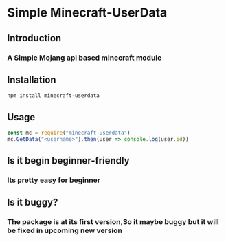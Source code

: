 Simple  Minecraft-UserData
======================
## Introduction
### A Simple Mojang api based minecraft module
## Installation
```bash
npm install minecraft-userdata
```
## Usage
```js
const mc = require("minecraft-userdata")
mc.GetData("<username>").then(user => console.log(user.id))
```
## Is it begin beginner-friendly
### Its pretty easy for beginner

## Is it **buggy**?

### The package is at its first version,So it maybe buggy but it will be fixed in upcoming new version